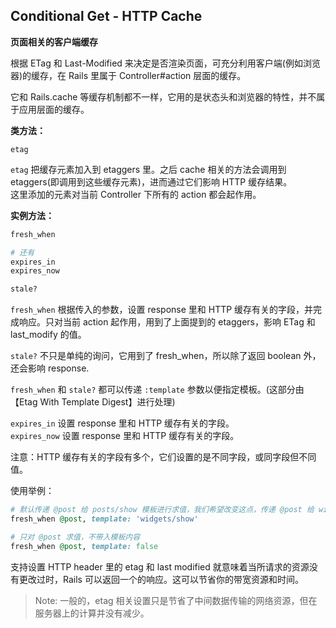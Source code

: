 ## Conditional Get - HTTP Cache

**页面相关的客户端缓存**

根据 ETag 和 Last-Modified 来决定是否渲染页面，可充分利用客户端(例如浏览器)的缓存，在 Rails 里属于 Controller#action 层面的缓存。

它和 Rails.cache 等缓存机制都不一样，它用的是状态头和浏览器的特性，并不属于应用层面的缓存。

**类方法：**

```
etag
```

`etag` 把缓存元素加入到 etaggers 里。之后 cache 相关的方法会调用到 etaggers(即调用到这些缓存元素)，进而通过它们影响 HTTP 缓存结果。
<br>
这里添加的元素对当前 Controller 下所有的 action 都会起作用。

**实例方法：**

```ruby
fresh_when

# 还有
expires_in
expires_now

stale?
```

`fresh_when` 根据传入的参数，设置 response 里和 HTTP 缓存有关的字段，并完成响应。只对当前 action 起作用，用到了上面提到的 etaggers，影响 ETag 和 last_modify 的值。

`stale?` 不只是单纯的询问，它用到了 fresh_when，所以除了返回 boolean 外，还会影响 response.

`fresh_when` 和 `stale?` 都可以传递 `:template` 参数以便指定模板。(这部分由【Etag With Template Digest】进行处理)

`expires_in` 设置 response 里和 HTTP 缓存有关的字段。
<br>
`expires_now` 设置 response 里和 HTTP 缓存有关的字段。

注意：HTTP 缓存有关的字段有多个，它们设置的是不同字段，或同字段但不同值。

使用举例：

```ruby
# 默认传递 @post 给 posts/show 模板进行求值，我们希望改变这点，传递 @post 给 widges/show 求值
fresh_when @post, template: 'widgets/show'

# 只对 @post 求值，不带入模板内容
fresh_when @post, template: false
```

支持设置 HTTP header 里的 etag 和 last modified 就意味着当所请求的资源没有更改过时，Rails 可以返回一个的响应。这可以节省你的带宽资源和时间。

> Note: 一般的，etag 相关设置只是节省了中间数据传输的网络资源，但在服务器上的计算并没有减少。
